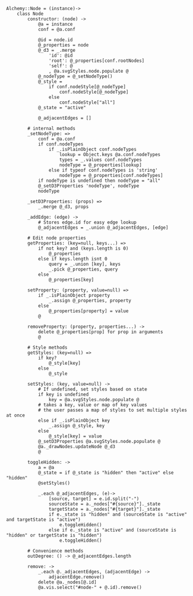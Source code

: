     Alchemy::Node = (instance)->
        class Node
            constructor: (node) ->
                @a = instance
                conf = @a.conf

                @id = node.id
                @_properties = node
                @_d3 = _.merge
                    'id': @id
                    'root': @_properties[conf.rootNodes]
                    'self': @
                    , @a.svgStyles.node.populate @
                @_nodeType = @_setNodeType()
                @_style =
                    if conf.nodeStyle[@_nodeType]
                        conf.nodeStyle[@_nodeType]
                    else
                        conf.nodeStyle["all"]
                @_state = "active"

                @_adjacentEdges = []

            # internal methods
            _setNodeType: =>
                conf = @a.conf
                if conf.nodeTypes
                    if _.isPlainObject conf.nodeTypes
                        lookup = Object.keys @a.conf.nodeTypes
                        types = _.values conf.nodeTypes
                        nodeType = @_properties[lookup]
                    else if typeof conf.nodeTypes is 'string'
                        nodeType = @_properties[conf.nodeTypes]
                if nodeType is undefined then nodeType = "all"
                @_setD3Properties 'nodeType', nodeType
                nodeType

            _setD3Properties: (props) =>
                _.merge @_d3, props

            _addEdge: (edge) ->
                # Stores edge.id for easy edge lookup
                @_adjacentEdges = _.union @_adjacentEdges, [edge]

            # Edit node properties
            getProperties: (key=null, keys...) =>
                if not key? and (keys.length is 0)
                    @_properties
                else if keys.length isnt 0
                    query = _.union [key], keys
                    _.pick @_properties, query
                else
                    @_properties[key]

            setProperty: (property, value=null) =>
                if _.isPlainObject property
                    _.assign @_properties, property
                else
                    @_properties[property] = value
                @

            removeProperty: (property, properties...) ->
                delete @_properties[prop] for prop in arguments  
                @              

            # Style methods
            getStyles: (key=null) =>
                if key?
                    @_style[key]
                else
                    @_style

            setStyles: (key, value=null) ->
                # If undefined, set styles based on state
                if key is undefined
                    key = @a.svgStyles.node.populate @
                # takes a key, value or map of key values
                # the user passes a map of styles to set multiple styles at once
                else if _.isPlainObject key
                    _.assign @_style, key
                else
                    @_style[key] = value
                @_setD3Properties @a.svgStyles.node.populate @
                @a._drawNodes.updateNode @_d3
                @

            toggleHidden: ->
                a = @a
                @_state = if @_state is "hidden" then "active" else "hidden"
                @setStyles()

                _.each @_adjacentEdges, (e)->
                    [source, target] = e.id.split("-")
                    sourceState = a._nodes["#{source}"]._state
                    targetState = a._nodes["#{target}"]._state
                    if e._state is "hidden" and (sourceState is "active" and targetState is "active")
                        e.toggleHidden()
                    else if e._state is "active" and (sourceState is "hidden" or targetState is "hidden")
                        e.toggleHidden()

            # Convenience methods
            outDegree: () -> @_adjacentEdges.length

            remove: ->
                _.each @._adjacentEdges, (adjacentEdge) ->
                    adjacentEdge.remove()
                delete @a._nodes[@.id]
                @a.vis.select("#node-" + @.id).remove()
